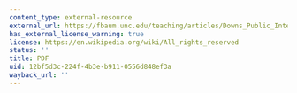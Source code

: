 ```yaml
---
content_type: external-resource
external_url: https://fbaum.unc.edu/teaching/articles/Downs_Public_Interest_1972.pdf
has_external_license_warning: true
license: https://en.wikipedia.org/wiki/All_rights_reserved
status: ''
title: PDF
uid: 12bf5d3c-224f-4b3e-b911-0556d848ef3a
wayback_url: ''
---
```

